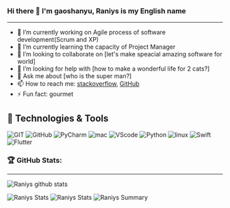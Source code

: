 ### Hi there 👋 I'm gaoshanyu, Raniys is my English name
---

- 🔭 I’m currently working on Agile process of software development(Scrum and XP)
- 🌱 I’m currently learning the capacity of Project Manager
- 👯 I’m looking to collaborate on [let's make speacial amazing software for world]
- 🤔 I’m looking for help with [how to make a wonderful life for 2 cats?]
- 💬 Ask me about [who is the super man?]
- 📫 How to reach me: [stackoverflow](https://stackoverflow.com/users/3367915/raniys), [GitHub](https://github.com/gaoshanyu)
- ⚡ Fun fact: gourmet

## 🔧 Technologies & Tools
![GIT](https://img.shields.io/badge/git-%23F05033.svg?style=for-the-badge&logo=git&logoColor=white)
![GitHub](https://img.shields.io/badge/github-%23121011.svg?style=for-the-badge&logo=github&logoColor=white)
![PyCharm](https://img.shields.io/badge/pycharm-143?style=for-the-badge&logo=pycharm&logoColor=black&color=black&labelColor=green)
![mac](https://img.shields.io/badge/macos-FCC624?style=for-the-badge&logo=macos&logoColor=white&labelColor=black&color=black)
![VScode](https://img.shields.io/badge/VisualStudioCode-0078d7.svg?style=for-the-badge&logo=visual-studio-code&logoColor=white)
![Python](https://img.shields.io/badge/python-%2314354C.svg?style=for-the-badge&logo=python&logoColor=white)
![linux](https://img.shields.io/badge/Linux-FCC624?style=for-the-badge&logo=linux&logoColor=black)
![Swift](https://img.shields.io/badge/Swift-F43737?style=for-the-badge&logo=swift&logoColor=white&labelColor=red&color=gray)
![Flutter](https://img.shields.io/badge/Flutter-F43737?style=for-the-badge&logo=flutter&logoColor=blue&labelColor=white&color=black)


### 🏆 GitHub Stats:
---
![Raniys github stats](https://github-readme-stats.vercel.app/api?username=gaoshanyu&theme=radical&show_icons=true&count_private=true)

![Raniys Stats](https://github-profile-summary-cards.vercel.app/api/cards/repos-per-language?username=gaoshanyu&theme=solarized_dark)
![Raniys Stats](https://github-profile-summary-cards.vercel.app/api/cards/most-commit-language?username=gaoshanyu&theme=solarized_dark)
![Raniys Summary](https://github-profile-summary-cards.vercel.app/api/cards/profile-details?username=gaoshanyu&theme=solarized_dark)
